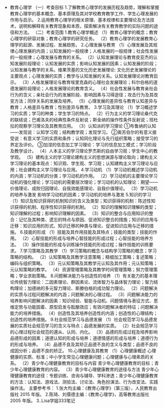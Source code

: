 - 教育心理学
  （一）考查目标
  1.了解教育心理学的发展历程及趋势，理解和掌握教育心理学的基本概念、基本原理及其对学校教育教学工作、学生心理发展的作用与启示。
  2.运用教育心理学的相关原理、基本规律和主要理论及方法技术，说明和解释有关教育现象和本质，探索解决有关教育教学的实际问题的途径和方法。
  （二）考查范围
  1.教育心理学概述
  （1）教育心理学的概念；教育心理学的研容对象；教育心理学的研究任务。
  （2）教育心理学的发展教育心理学的起源、发展过程、发展趋势。
  2.心理发展与教育
  （1）心理发展及其规律心理发展的内涵；认知发展的一般规律；人格发展的一般规律；社会性发展的一般规律；心理发展与教育的关系。
  （2）认知发展理论与教育皮亚杰的认知发展阶段理论：认知发展的实质；影响认知发展的因素；认知发展的阶段；认知发展与教学的关系。维果茨基的文化历史发展理论: 文化历史发展理论的主要观点；心理发展的实质；教学与认知发展的关系。认知发展理论对教育启示。
  （3）人格发展理论与教育埃里克森的心理社会发展理论；科尔伯格的道德发展阶段理论；人格发展理论的教育含义。
  （4）社会性发展与教育亲社会行为的含义；亲社会行为的发展阶段、影响因素与习得途径；攻击行为及其改变方法；同伴关系的发展及培养。
  （5）心理发展的差异性与教育认知差异与教育；人格差异与教育；性别差异与教育。
  3.学习及其理论
  （1）学习概述学习的实质；学习的种类；学生学习的特点。
  （2）行为主义的学习理论桑代克的联结说；巴甫洛夫的经典性条件反射说；斯金纳的操作性条件反射说；班杜拉的观察学习理论及其教育应用。
  （3）认知派的学习理论
  ①布鲁纳的认知——发现说：认知学习观；结构教学观；发现学习。
  ②奥苏伯尔的有意义接受说：有意义学习的实质和条件；认知同化理论与先行组织策略；接受学习的界定及评价。
  ③加涅的信息加工学习理论：学习的信息加工模式；学习阶段及教学设计。
  （4）人本主义的学习理论罗杰斯的自由学习观；学生中心的教学观。
  （5）建构主义的学习理论建构主义的思想渊源与理论取向；建构主义学习理论的基本观点：知识观、学生观、学习观；认知建构主义学习理论与应用；社会建构主义学习理论与应用。
  4.学习动机
  （1）学习动机概述学习动机的内涵；学习动机的分类；学习动机的作用。
  （2）学习动机的主要理论学习动机的强化理论；学习动机的需要层次理论；学习动机的认知理论：期望——价值理论、成败归因理论、自我效能感理论、自我价值理论。
  （3）学习动机的培养与激发 影响学习动机的因素；学习动机的培养与激发
  5.知识的学习
  （1）知识及知识获得的机制知识的含义及类型；知识获得的机制：陈述性知识获得的机制、程序性知识获得的机制。
  （2）知识的理解知识理解的类型；知识理解的过程；影响知识理解的因素。
  （3）知识的整合与应用知识的整合：记忆及其种类、遗忘的特点与原因、促进知识整合的措施；知识的应用与迁移：知识应用的形式、知识迁移的种类与理论、促进知识应用与迁移的措施。
  6.技能的形成
  （1）技能及其作用技能及其特点；技能的类型；技能的作用。
  （2）心智技能的形成与培养心智技能的形成过程；心智技能的培养方法。
  （3）操作技能的形成与训练操作技能的形成过程；操作技能的训练要求。
  7.学习策略及其教学
  （1）学习策略的概念与结构学习策略的概念；学习策略的结构。
  （2）认知策略及其教学注意策略；精细加工策略；复述策略；编码与组织策略。
  （3）元认知策略及其教学元认知及其作用；元认知策略；元认知策略的教学。
  （4）资源管理策略及其教学时间管理策略；努力管理策略；学业求助策略。
  8.问题解决能力与创造性的培养
  （1）有关能力的基本理论传统智力理论：二因素理论、群因素论、流体智力与晶体智力理论；智力结构理论；加德纳的多元智力理论、斯滕伯格的成功智力理论。
  （2）问题解决的实质与过程问题解决的内涵；问题解决的心理过程。
  （3）问题解决能力的培养影响问题解决的因素：知识经验、智能与动机、问题情境与表征方式、思维定势与功能固着、原型启发与酝酿效应；有效问题解决者的特征；问题解决能力的培养措施。
  （4）创造性及其培养创造性的内涵；创造性的心理结构；创造性的培养措施。
  9.社会规范学习与品德发展
  （1）社会规范学习与品德发展的实质社会规范学习的含义与特点；品德发展的实质。
  （2）社会规范学习的心理过程社会规范的遵从、认同、内化。
  （3）品德的形成过程及培养影响品德形成的因素；道德认知的形成与培养；道德情感的形成与培养；道德行为的形成与培养。
  （4）品德不良及其矫正品德不良的含义与类型；品德不良的成因分析；品德不良的矫正。
  10.心理健康及其教育
  （1）心理健康概述
  心理健康的实质、标准；中小学生常见心理健康问题；心理健康与心理素质的关系。
  （2）青少年心理健康教育的目标与内容
  青少年心理健康教育的目标；青少年心理健康教育的内容。
  （3）青少年心理健康教育的途径与方法
  青少年心理健康教育的途径：专题训练、咨询与辅导、学科渗透；青少年心理健康教育的方法：认知法、游戏法、测验法、讨论法、角色扮演法、行为改变法、实践操作法。
  主要参考书：
  1.张大均主编：《教育心理学》（第三版），人民教育出版社 2015 年版。
  2.陈琦、刘儒德主编：《教育心理学》，高等教育出版社 2005 年版。
  3..Lisa学姐333笔记
